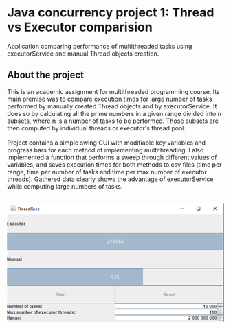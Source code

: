 # **Java concurrency project 1: Thread vs Executor comparision**
Application comparing performance of multithreaded tasks using executorService and manual Thread objects creation.<br>

## About the project
This is an academic assignment for multithreaded programming course. Its main premise was to compare execution times for large number of tasks performed by manually created Thread objects and by executorService. It does so by calculating all the prime numbers in a given range divided into n subsets, where n is a number of tasks to be performed. Those subsets are then computed by individual threads or executor's thread pool.<br><br>
Project contains a simple swing GUI with modifiable key variables and progress bars for each method of implementing multithreading. I also implemented a function that performs a sweep through different values of variables, and saves execution times for both methods to csv files (time per range, time per number of tasks and time per max number of executor threads). Gathered data clearly shows the advantage of executorService while computing large numbers of tasks.<br>
<br>
<p align='center'>
    <img src=./images/example.png ></img>
</p>